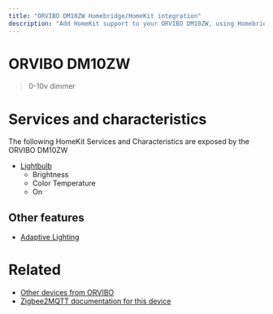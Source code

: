 ```yaml
---
title: "ORVIBO DM10ZW Homebridge/HomeKit integration"
description: "Add HomeKit support to your ORVIBO DM10ZW, using Homebridge, Zigbee2MQTT and homebridge-z2m."
---
```

<!---
This file has been GENERATED using src/docgen/docgen.ts
DO NOT EDIT THIS FILE MANUALLY!
-->
# ORVIBO DM10ZW
> 0-10v dimmer


# Services and characteristics
The following HomeKit Services and Characteristics are exposed by
the ORVIBO DM10ZW

* [Lightbulb](../../light.md)
  * Brightness
  * Color Temperature
  * On


## Other features
* [Adaptive Lighting](../../light.md)


# Related
* [Other devices from ORVIBO](../index.md#orvibo)
* [Zigbee2MQTT documentation for this device](https://www.zigbee2mqtt.io/devices/DM10ZW.html)